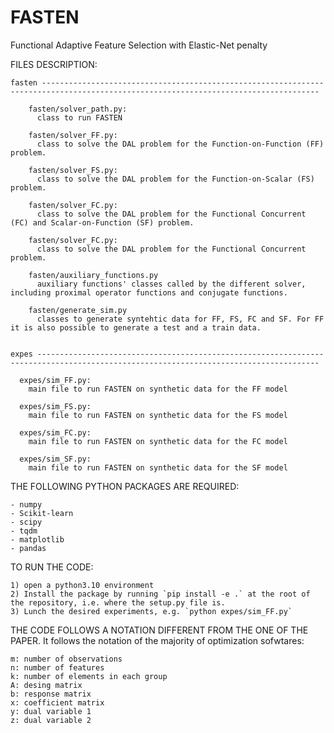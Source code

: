 # FASTEN
Functional Adaptive Feature Selection with Elastic-Net penalty


FILES DESCRIPTION:
    
    fasten ------------------------------------------------------------------------------------------------------------------------------------ 

        fasten/solver_path.py:
          class to run FASTEN

        fasten/solver_FF.py:
          class to solve the DAL problem for the Function-on-Function (FF) problem. 

        fasten/solver_FS.py:
          class to solve the DAL problem for the Function-on-Scalar (FS) problem. 

        fasten/solver_FC.py:
          class to solve the DAL problem for the Functional Concurrent (FC) and Scalar-on-Function (SF) problem. 

        fasten/solver_FC.py:
          class to solve the DAL problem for the Functional Concurrent problem. 

        fasten/auxiliary_functions.py
          auxiliary functions' classes called by the different solver, including proximal operator functions and conjugate functions.

        fasten/generate_sim.py
          classes to generate syntehtic data for FF, FS, FC and SF. For FF it is also possible to generate a test and a train data. 
      
      
    expes ------------------------------------------------------------------------------------------------------------------------------------- 
    
      expes/sim_FF.py:
        main file to run FASTEN on synthetic data for the FF model 

      expes/sim_FS.py:
        main file to run FASTEN on synthetic data for the FS model
        
      expes/sim_FC.py:
        main file to run FASTEN on synthetic data for the FC model
        
      expes/sim_SF.py:
        main file to run FASTEN on synthetic data for the SF model
        



THE FOLLOWING PYTHON PACKAGES ARE REQUIRED:
  
    - numpy
    - Scikit-learn
    - scipy
    - tqdm
    - matplotlib
    - pandas



TO RUN THE CODE: 

    1) open a python3.10 environment
    2) Install the package by running `pip install -e .` at the root of the repository, i.e. where the setup.py file is.
    3) Lunch the desired experiments, e.g. `python expes/sim_FF.py`




THE CODE FOLLOWS A NOTATION DIFFERENT FROM THE ONE OF THE PAPER. It follows the notation of the majority of optimization sofwtares:

    m: number of observations
    n: number of features 
    k: number of elements in each group
    A: desing matrix
    b: response matrix
    x: coefficient matrix
    y: dual variable 1
    z: dual variable 2
        
        
